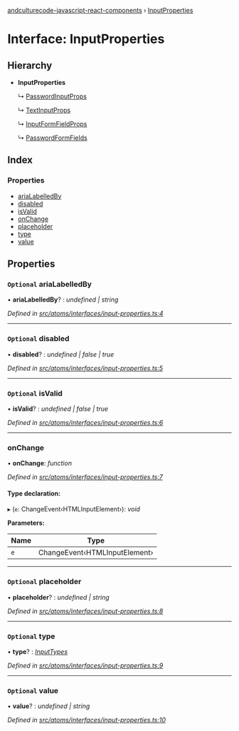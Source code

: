 [andculturecode-javascript-react-components](../README.md) › [InputProperties](inputproperties.md)

# Interface: InputProperties

## Hierarchy

* **InputProperties**

  ↳ [PasswordInputProps](passwordinputprops.md)

  ↳ [TextInputProps](textinputprops.md)

  ↳ [InputFormFieldProps](inputformfieldprops.md)

  ↳ [PasswordFormFields](passwordformfields.md)

## Index

### Properties

* [ariaLabelledBy](inputproperties.md#optional-arialabelledby)
* [disabled](inputproperties.md#optional-disabled)
* [isValid](inputproperties.md#optional-isvalid)
* [onChange](inputproperties.md#onchange)
* [placeholder](inputproperties.md#optional-placeholder)
* [type](inputproperties.md#optional-type)
* [value](inputproperties.md#optional-value)

## Properties

### `Optional` ariaLabelledBy

• **ariaLabelledBy**? : *undefined | string*

*Defined in [src/atoms/interfaces/input-properties.ts:4](https://github.com/AndcultureCode/AndcultureCode.JavaScript.React.Components/blob/85bf079/src/atoms/interfaces/input-properties.ts#L4)*

___

### `Optional` disabled

• **disabled**? : *undefined | false | true*

*Defined in [src/atoms/interfaces/input-properties.ts:5](https://github.com/AndcultureCode/AndcultureCode.JavaScript.React.Components/blob/85bf079/src/atoms/interfaces/input-properties.ts#L5)*

___

### `Optional` isValid

• **isValid**? : *undefined | false | true*

*Defined in [src/atoms/interfaces/input-properties.ts:6](https://github.com/AndcultureCode/AndcultureCode.JavaScript.React.Components/blob/85bf079/src/atoms/interfaces/input-properties.ts#L6)*

___

###  onChange

• **onChange**: *function*

*Defined in [src/atoms/interfaces/input-properties.ts:7](https://github.com/AndcultureCode/AndcultureCode.JavaScript.React.Components/blob/85bf079/src/atoms/interfaces/input-properties.ts#L7)*

#### Type declaration:

▸ (`e`: ChangeEvent‹HTMLInputElement›): *void*

**Parameters:**

Name | Type |
------ | ------ |
`e` | ChangeEvent‹HTMLInputElement› |

___

### `Optional` placeholder

• **placeholder**? : *undefined | string*

*Defined in [src/atoms/interfaces/input-properties.ts:8](https://github.com/AndcultureCode/AndcultureCode.JavaScript.React.Components/blob/85bf079/src/atoms/interfaces/input-properties.ts#L8)*

___

### `Optional` type

• **type**? : *[InputTypes](../enums/inputtypes.md)*

*Defined in [src/atoms/interfaces/input-properties.ts:9](https://github.com/AndcultureCode/AndcultureCode.JavaScript.React.Components/blob/85bf079/src/atoms/interfaces/input-properties.ts#L9)*

___

### `Optional` value

• **value**? : *undefined | string*

*Defined in [src/atoms/interfaces/input-properties.ts:10](https://github.com/AndcultureCode/AndcultureCode.JavaScript.React.Components/blob/85bf079/src/atoms/interfaces/input-properties.ts#L10)*

